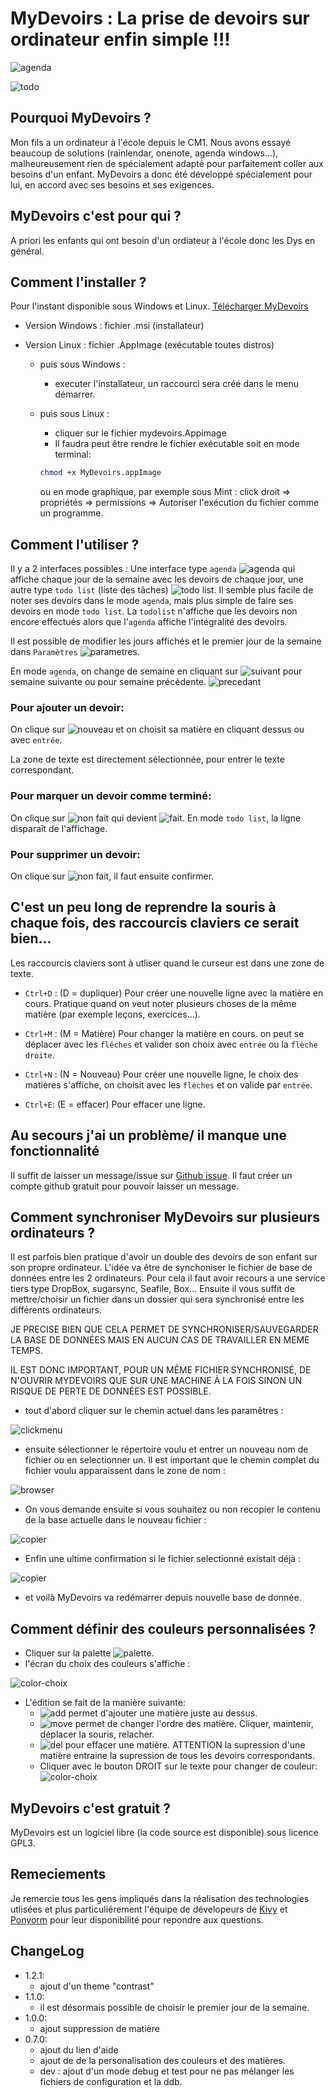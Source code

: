 # MyDevoirs : La prise de devoirs sur ordinateur enfin simple !!!

![agenda](docs/agenda800.png)

![todo](docs/todo800.png)

## Pourquoi MyDevoirs ?

Mon fils a un ordinateur à l'école depuis le CM1. Nous avons essayé beaucoup de solutions (rainlendar, onenote, agenda windows...), malheureusement rien de spécialement adapté pour parfaitement coller aux besoins d'un enfant. MyDevoirs a donc été développé spécialement pour lui, en accord avec ses besoins et ses exigences.

## MyDevoirs c'est pour qui ?

A priori les enfants qui ont besoin d'un ordiateur à l'école donc les Dys en général.

## Comment l'installer ?

Pour l'instant disponible sous Windows et Linux.
[Télécharger MyDevoirs](https://github.com/jgirardet/mydevoirs/releases/tag/latest)

- Version Windows : fichier .msi (installateur)
- Version Linux : fichier .AppImage (exécutable toutes distros)

  - puis sous Windows :

    - executer l'installateur, un raccourci sera créé dans le menu démarrer.

  - puis sous Linux :
    - cliquer sur le fichier mydevoirs.Appimage
    - Il faudra peut être rendre le fichier exécutable soit en mode terminal:
    ```bash
    chmod +x MyDevoirs.appImage
    ```
    ou en mode graphique, par exemple sous Mint : click droit => propriétés => permissions => Autoriser l'exécution du fichier comme un programme.

## Comment l'utiliser ?

Il y a 2 interfaces possibles : Une interface type `agenda` ![agenda](mydevoirs/data/icons/014-calendar.png) qui affiche chaque jour de la semaine avec les devoirs de chaque jour, une autre type `todo list` (liste des tâches) ![todo list](mydevoirs/data/icons/010-test.png). Il semble plus facile de noter ses devoirs dans le mode `agenda`, mais plus simple de faire ses devoirs en mode `todo list`. La `todolist` n'affiche que les devoirs non encore effectués alors que l'`agenda` affiche l'intégralité des devoirs.

Il est possible de modifier les jours affichés et le premier jour de la semaine dans `Paramètres` ![parametres](docs/params.png).

En mode `agenda`, on change de semaine en cliquant sur ![suivant](mydevoirs/data/icons/chevron-right.png) pour semaine suivante ou pour semaine précédente. ![precedant](mydevoirs/data/icons/chevron-left.png)

### Pour ajouter un devoir:

On clique sur ![nouveau](mydevoirs/data/icons/012-add.png) et on choisit sa matière en cliquant dessus ou avec `entrée`.

La zone de texte est directement sélectionnée, pour entrer le texte correspondant.

### Pour marquer un devoir comme terminé:

On clique sur ![non fait](mydevoirs/data/icons/017-cancel.png) qui devient ![fait](mydevoirs/data/icons/apply-64.png). En mode `todo list`, la ligne disparaît de l'affichage.

### Pour supprimer un devoir:

On clique sur ![non fait](docs/garbage.png), il faut ensuite confirmer.

## C'est un peu long de reprendre la souris à chaque fois, des raccourcis claviers ce serait bien...

Les raccourcis claviers sont à utliser quand le curseur est dans une zone de texte.

- `Ctrl+D` : (D = dupliquer) Pour créer une nouvelle ligne avec la matière en cours. Pratique quand on veut noter plusieurs choses de la même matière (par exemple leçons, exercices...).

- `Ctrl+M` : (M = Matière) Pour changer la matière en cours. on peut se déplacer avec les `flêches` et valider son choix avec `entrée` ou la `flèche droite`.

- `Ctrl+N` : (N = Nouveau) Pour créer une nouvelle ligne, le choix des matières s'affiche, on choisit avec les `flèches` et on valide par `entrée`.

- `Ctrl+E`: (E = effacer) Pour effacer une ligne.

## Au secours j'ai un problème/ il manque une fonctionnalité

Il suffit de laisser un message/issue sur [Github issue](https://github.com/jgirardet/mydevoirs/issues). Il faut créer un compte github gratuit pour pouvoir laisser un message.

## Comment synchroniser MyDevoirs sur plusieurs ordinateurs ?

Il est parfois bien pratique d'avoir un double des devoirs de son enfant sur son propre ordinateur.
L'idée va être de synchoniser le fichier de base de données entre les 2 ordinateurs. Pour cela il faut avoir recours a une service tiers type DropBox, sugarsync, Seafile, Box...
Ensuite il vous suffit de mettre/choisir un fichier dans un dossier qui sera synchronisé entre les différents ordinateurs.

JE PRECISE BIEN QUE CELA PERMET DE SYNCHRONISER/SAUVEGARDER LA BASE DE DONNÉES MAIS EN AUCUN CAS DE TRAVAILLER EN MEME TEMPS.

IL EST DONC IMPORTANT, POUR UN MÊME FICHIER SYNCHRONISÉ, DE N'OUVRIR MYDEVOIRS QUE SUR UNE MACHINE À LA FOIS SINON UN RISQUE DE PERTE DE DONNÉES EST POSSIBLE.

- tout d'abord cliquer sur le chemin actuel dans les paramêtres :

![clickmenu](docs/ddb/clickmenu.png)

- ensuite sélectionner le répertoire voulu et entrer un nouveau nom de fichier ou en selectionner un. Il est important que le chemin complet du fichier voulu apparaissent dans le zone de nom :

![browser](docs/ddb/browser.png)

- On vous demande ensuite si vous souhaitez ou non recopier le contenu de la base actuelle dans le nouveau fichier :

![copier](docs/ddb/copier.png)

- Enfin une ultime confirmation si le fichier selectionné existait déjà :

![copier](docs/ddb/ecraser.png)

- et voilà MyDevoirs va redémarrer depuis nouvelle base de donnée.

## Comment définir des couleurs personnalisées ?

- Cliquer sur la palette ![palette](mydevoirs/data/icons/colorchooser.png).
- l'écran du choix des couleurs s'affiche :

![color-choix](docs/palette/basepalette.png)

- L'édition se fait de la manière suivante:
  - ![add](mydevoirs/data/icons/012-add.png) permet d'ajouter une matière juste au dessus.
  - ![move](mydevoirs/data/icons/arrowmove.png) permet de changer l'ordre des matière. Cliquer, maintenir, déplacer la souris, relacher.
  - ![del](mydevoirs/data/icons/017-cancel.png) pour effacer une matière. ATTENTION la supression d'une matière entraine la supression de tous les devoirs correspondants.
  - Cliquer avec le bouton DROIT sur le texte pour changer de couleur:  
    ![color-choix](docs/palette/colorchooser.png)

## MyDevoirs c'est gratuit ?

MyDevoirs est un logiciel libre (la code source est disponible) sous licence GPL3.

## Remeciements

Je remercie tous les gens impliqués dans la réalisation des technologies utlisées et plus particuliérement l'équipe de dévelopeurs de [Kivy](https://www.kivy.org) et [Ponyorm](https://ponyorm.org) pour leur disponibilité pour repondre aux questions.

## ChangeLog

- 1.2.1:
  - ajout d'un theme "contrast"
- 1.1.0:
  - il est désormais possible de choisir le premier jour de la semaine.
- 1.0.0:
  - ajout suppression de matière
- 0.7.0:
  - ajout du lien d'aide
  - ajout de de la personalisation des couleurs et des matières.
  - dev : ajout d'un mode debug et test pour ne pas mélanger les fichiers de configuration et la ddb.
